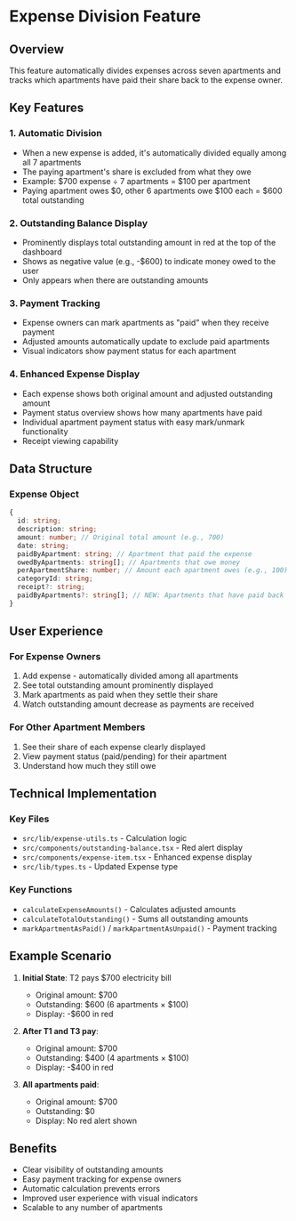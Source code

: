 # Expense Division Feature

## Overview

This feature automatically divides expenses across seven apartments and tracks which apartments have paid their share back to the expense owner.

## Key Features

### 1. Automatic Division

- When a new expense is added, it's automatically divided equally among all 7 apartments
- The paying apartment's share is excluded from what they owe
- Example: $700 expense ÷ 7 apartments = $100 per apartment
- Paying apartment owes $0, other 6 apartments owe $100 each = $600 total outstanding

### 2. Outstanding Balance Display

- Prominently displays total outstanding amount in red at the top of the dashboard
- Shows as negative value (e.g., -$600) to indicate money owed to the user
- Only appears when there are outstanding amounts

### 3. Payment Tracking

- Expense owners can mark apartments as "paid" when they receive payment
- Adjusted amounts automatically update to exclude paid apartments
- Visual indicators show payment status for each apartment

### 4. Enhanced Expense Display

- Each expense shows both original amount and adjusted outstanding amount
- Payment status overview shows how many apartments have paid
- Individual apartment payment status with easy mark/unmark functionality
- Receipt viewing capability

## Data Structure

### Expense Object

```typescript
{
  id: string;
  description: string;
  amount: number; // Original total amount (e.g., 700)
  date: string;
  paidByApartment: string; // Apartment that paid the expense
  owedByApartments: string[]; // Apartments that owe money
  perApartmentShare: number; // Amount each apartment owes (e.g., 100)
  categoryId: string;
  receipt?: string;
  paidByApartments?: string[]; // NEW: Apartments that have paid back
}
```

## User Experience

### For Expense Owners

1. Add expense - automatically divided among all apartments
2. See total outstanding amount prominently displayed
3. Mark apartments as paid when they settle their share
4. Watch outstanding amount decrease as payments are received

### For Other Apartment Members

1. See their share of each expense clearly displayed
2. View payment status (paid/pending) for their apartment
3. Understand how much they still owe

## Technical Implementation

### Key Files

- `src/lib/expense-utils.ts` - Calculation logic
- `src/components/outstanding-balance.tsx` - Red alert display
- `src/components/expense-item.tsx` - Enhanced expense display
- `src/lib/types.ts` - Updated Expense type

### Key Functions

- `calculateExpenseAmounts()` - Calculates adjusted amounts
- `calculateTotalOutstanding()` - Sums all outstanding amounts
- `markApartmentAsPaid()` / `markApartmentAsUnpaid()` - Payment tracking

## Example Scenario

1. **Initial State**: T2 pays $700 electricity bill
   - Original amount: $700
   - Outstanding: $600 (6 apartments × $100)
   - Display: -$600 in red

2. **After T1 and T3 pay**:
   - Original amount: $700
   - Outstanding: $400 (4 apartments × $100)
   - Display: -$400 in red

3. **All apartments paid**:
   - Original amount: $700
   - Outstanding: $0
   - Display: No red alert shown

## Benefits

- Clear visibility of outstanding amounts
- Easy payment tracking for expense owners
- Automatic calculation prevents errors
- Improved user experience with visual indicators
- Scalable to any number of apartments
